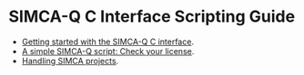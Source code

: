 # SIMCA-Q C Interface Scripting Guide

- [Getting started with the SIMCA-Q C interface](00_GettingStarted_Includes/00_GettingStarted_Includes.md).
- [A simple SIMCA-Q script: Check your license](01_LicenseCheck/LicenseCheck.md).
- [Handling SIMCA projects](02_HandlingProjects/HandlingProjects.md).

